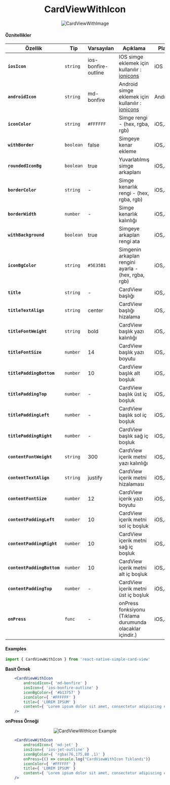 <h1 align="center">CardViewWithIcon</h1>

<p align="center"><img src="https://s9.postimg.org/748niqban/card_View_With_Icon.png" alt="CardViewWithImage" /></p>

 #### Öznitellikler

 | Özellik | Tip | Varsayılan | Açıklama | Platform |
  |---|---|---|---|---|
  |**`iosIcon`**|`string`| ios-bonfire-outline | IOS simge eklemek için kullanılır : [ionicons](https://ionicframework.com/docs/ionicons/) |iOS|
  |**`androidIcon`**|`string`| md-bonfire | Android simge eklemek için kullanılır : [ionicons](https://ionicframework.com/docs/ionicons/) |Android|
  |**`iconColor`**|`string`| `#FFFFFF` | Simge rengi - (hex, rgba, rgb) |iOS,Android|
  |**`withBorder`**|`boolean`| false | Simgeye kenar ekleme |iOS,Android|
  |**`roundedIconBg`**|`boolean`| true | Yuvarlatılmış simge arkaplanı  |iOS,Android|
  |**`borderColor`**|`string`| - | Simge kenarlık rengi - (hex, rgba, rgb) |iOS,Android|
  |**`borderWidth`**|`number`| - | Simge kenarlık kalınlığı |iOS,Android|
  |**`withBackground`**|`boolean`| true | Simgeye arkaplan rengi ata|iOS,Android|
  |**`iconBgColor`**|`string`| `#5E35B1` | Simgenin arkaplan rengini ayarla - (hex, rgba, rgb)|iOS,Android|
  |**`title`**|`string`| - | CardView başlığı |iOS,Android|
  |**`titleTextAlign`**|`string`| center | CardView başlığı hizalama |iOS,Android|
  |**`titleFontWeight`**|`string`| bold | CardView başlık yazı kalınlığı |iOS,Android|
  |**`titleFontSize`**|`number`| 14 | CardView başlık yazı boyutu |iOS,Android|
  |**`titlePaddingBottom`**|`number`| 10 | CardView başlık alt boşluk |iOS,Android|
  |**`titlePaddingTop`**|`number`| - | CardView başlık üst iç boşluk |iOS,Android|
  |**`titlePaddingLeft`**|`number`| - | CardView başlık sol iç boşluk |iOS,Android|
  |**`titlePaddingRight`**|`number`| - | CardView başlık sağ iç boşluk |iOS,Android|
  |**`contentFontWeight`**|`string`| 300 | CardView içerik metni yazı kalınlığı  |iOS,Android|
  |**`contentTextAlign`**|`string`| justify | CardView içerik metni hizalaması |iOS,Android|
  |**`contentFontSize`**|`number`| 12 | CardView içerik yazı boyutu |iOS,Android|
  |**`contentPaddingLeft`**|`number`| 10 | CardView içerik metni sol iç boşluk  |iOS,Android|
  |**`contentPaddingRight`**|`number`| 10 | CardView içerik metni sağ iç boşluk  |iOS,Android|
  |**`contentPaddingBottom`**|`number`| 10 | CardView içerik metni alt iç boşluk  |iOS,Android|
  |**`contentPaddingTop`**|`number`| - | CardView içerik metni üst iç boşluk   |iOS,Android|
  |**`onPress`**|`func`| - | onPress fonksiyonu (Tıklama durumunda olacaklar içindir.) |iOS,Android|


#### Examples

```jsx
import { CardViewWithIcon } from 'react-native-simple-card-view'
```

**Basit Örnek**

```jsx
    <CardViewWithIcon
        androidIcon={ 'md-bonfire' }
        iosIcon={ 'ios-bonfire-outline' }
        iconBgColor={ '#b13757' }
        iconColor={ '#FFFFFF' }
        title={ 'LOREM IPSUM' }
        content={ 'Lorem ipsum dolor sit amet, consectetur adipiscing elit' }
    />
```

**onPress Örneği**

<p align="center"><img src="https://i.lensdump.com/i/hQdxa.gif" alt="CardViewWithIcon Example" /></p>

```jsx
    <CardViewWithIcon
        androidIcon={ 'md-jet' }
        iosIcon={ 'ios-jet-outline' }
        iconBgColor={ 'rgba(76,175,80 ,1)' }
        onPress={() => console.log("CardViewWithIcon Tıklandı")}
        iconColor={ '#FFFFFF' }
        title={ 'LOREM IPSUM' }
        content={ 'Lorem ipsum dolor sit amet, consectetur adipiscing elit' }
    />
```